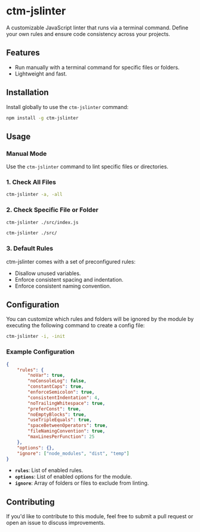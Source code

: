 # **ctm-jslinter**
A customizable JavaScript linter that runs via a terminal command. Define your own rules and ensure code consistency across your projects.

## **Features**
- Run manually with a terminal command for specific files or folders.
- Lightweight and fast.

## **Installation**
Install globally to use the `ctm-jslinter` command:
```bash
npm install -g ctm-jslinter
```

## **Usage**
### **Manual Mode**
Use the `ctm-jslinter` command to lint specific files or directories.

### **1. Check All Files**
```bash
ctm-jslinter -a, -all
```

### **2. Check Specific File or Folder**
```bash
ctm-jslinter ./src/index.js
```

```bash
ctm-jslinter ./src/
```

### **3. Default Rules**
ctm-jslinter comes with a set of preconfigured rules:

- Disallow unused variables.
- Enforce consistent spacing and indentation.
- Enforce consistent naming convention.

## **Configuration**
You can customize which rules and folders will be ignored by the module by executing the following command to create a config file:
```bash
ctm-jslinter -i, -init
```

### **Example Configuration**
```json
{
    "rules": {
        "noVar": true,
        "noConsoleLog": false,
        "constantCaps": true,
        "enforceSemicolon": true,
        "consistentIndentation": 4,
        "noTrailingWhitespace": true,
        "preferConst": true,
        "noEmptyBlocks": true,
        "useTripleEquals": true,
        "spaceBetweenOperators": true,
        "fileNamingConvention": true,
        "maxLinesPerFunction": 25
    },
    "options": {},
    "ignore": ["node_modules", "dist", "temp"]
}
```

- **`rules`**: List of enabled rules.
- **`options`**: List of enabled options for the module.
- **`ignore`**: Array of folders or files to exclude from linting.

## Contributing
If you'd like to contribute to this module, feel free to submit a pull request or open an issue to discuss improvements.